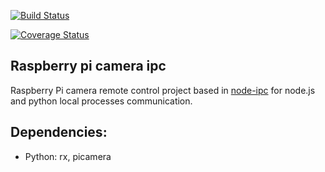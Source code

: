 [![Build Status](https://travis-ci.org/Pavel-Durov/rp-cam-ipc.svg?branch=master)](https://travis-ci.org/Pavel-Durov/rp-cam-ipc)

[![Coverage Status](https://coveralls.io/repos/github/Pavel-Durov/rp-cam-ipc/badge.svg?branch=feature%2Ftests)](https://coveralls.io/github/Pavel-Durov/rp-cam-ipc?branch=feature%2Ftests)

## Raspberry pi camera ipc

Raspberry Pi camera remote control project based in [node-ipc](https://www.npmjs.com/package/node-ipc) for node.js and python local processes communication.


## Dependencies:
+ Python: rx, picamera
